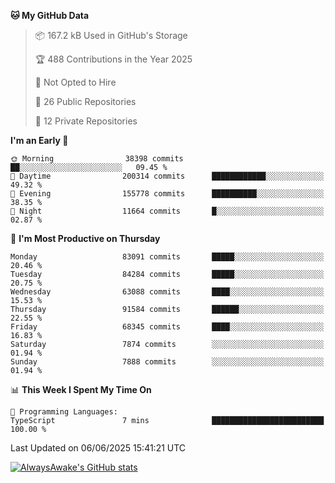 <!--START_SECTION:waka-->
**🐱 My GitHub Data** 

> 📦 167.2 kB Used in GitHub's Storage 
 > 
> 🏆 488 Contributions in the Year 2025
 > 
> 🚫 Not Opted to Hire
 > 
> 📜 26 Public Repositories 
 > 
> 🔑 12 Private Repositories 
 > 
**I'm an Early 🐤** 

```text
🌞 Morning                38398 commits       ██░░░░░░░░░░░░░░░░░░░░░░░   09.45 % 
🌆 Daytime                200314 commits      ████████████░░░░░░░░░░░░░   49.32 % 
🌃 Evening                155778 commits      ██████████░░░░░░░░░░░░░░░   38.35 % 
🌙 Night                  11664 commits       █░░░░░░░░░░░░░░░░░░░░░░░░   02.87 % 
```
📅 **I'm Most Productive on Thursday** 

```text
Monday                   83091 commits       █████░░░░░░░░░░░░░░░░░░░░   20.46 % 
Tuesday                  84284 commits       █████░░░░░░░░░░░░░░░░░░░░   20.75 % 
Wednesday                63088 commits       ████░░░░░░░░░░░░░░░░░░░░░   15.53 % 
Thursday                 91584 commits       ██████░░░░░░░░░░░░░░░░░░░   22.55 % 
Friday                   68345 commits       ████░░░░░░░░░░░░░░░░░░░░░   16.83 % 
Saturday                 7874 commits        ░░░░░░░░░░░░░░░░░░░░░░░░░   01.94 % 
Sunday                   7888 commits        ░░░░░░░░░░░░░░░░░░░░░░░░░   01.94 % 
```


📊 **This Week I Spent My Time On** 

```text
💬 Programming Languages: 
TypeScript               7 mins              █████████████████████████   100.00 % 
```


 Last Updated on 06/06/2025 15:41:21 UTC
<!--END_SECTION:waka-->

[![AlwaysAwake's GitHub stats](https://github-readme-stats.vercel.app/api?username=AlwaysAwake&show_icons=true&theme=github_dark&count_private=true)](https://github.com/AlwaysAwake/AlwaysAwake)
